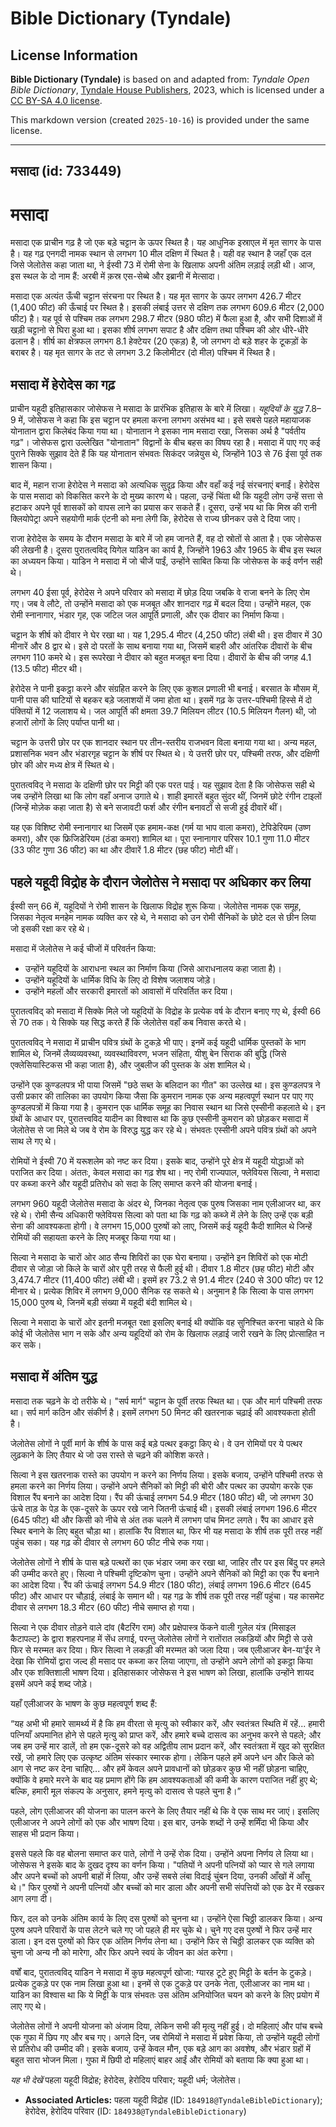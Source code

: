 # Bible Dictionary (Tyndale)

## License Information

**Bible Dictionary (Tyndale)** is based on and adapted from: _Tyndale Open Bible Dictionary_, [Tyndale House Publishers](https://tyndaleopenresources.com/), 2023, which is licensed under a [CC BY-SA 4.0 license](https://creativecommons.org/licenses/by-sa/4.0/legalcode.en).

This markdown version (created `2025-10-16`) is provided under the same license.



--------------------------------

## मसादा (id: 733449)

मसादा
=====

मसादा एक प्राचीन गढ़ है जो एक बड़े चट्टान के ऊपर स्थित है। यह आधुनिक इस्राएल में मृत सागर के पास है। यह गढ़ एनगदी नामक स्थान से लगभग 10 मील दक्षिण में स्थित है। यही वह स्थान है जहाँ एक दल जिसे जेलोतेस कहा जाता था, ने ईस्वी 73 में रोमी सेना के खिलाफ अपनी अंतिम लड़ाई लड़ी थी। आज, इस स्थल के दो नाम हैं: अरबी में क़स्र एस\-सेब्बे और इब्रानी में मेत्सादा।

मसादा एक अत्यंत ऊँची चट्टान संरचना पर स्थित है। यह मृत सागर के ऊपर लगभग 426\.7 मीटर (1,400 फीट) की ऊँचाई पर स्थित है। इसकी लंबाई उत्तर से दक्षिण तक लगभग 609\.6 मीटर (2,000 फीट) है। यह पूर्व से पश्चिम तक लगभग 298\.7 मीटर (980 फीट) में फैला हुआ है, और सभी दिशाओं में खड़ी चट्टानो से घिरा हुआ था। इसका शीर्ष लगभग सपाट है और दक्षिण तथा पश्चिम की ओर धीरे\-धीरे ढलान है। शीर्ष का क्षेत्रफल लगभग 8\.1 हेक्टेयर (20 एकड़) है, जो लगभग दो बड़े शहर के टूकड़ों के बराबर है। यह मृत सागर के तट से लगभग 3\.2 किलोमीटर (दो मील) पश्चिम में स्थित है।

मसादा में हेरोदेस का गढ़
------------------------

प्राचीन यहूदी इतिहासकार जोसेफस ने मसादा के प्रारंभिक इतिहास के बारे में लिखा। *यहूदियों के युद्ध* 7\.8–9 में, जोसेफस ने कहा कि इस चट्टान पर हमला करना लगभग असंभव था। इसे सबसे पहले महायाजक योनातान द्वारा किलेबंद किया गया था। योनातान ने इसका नाम मसादा रखा, जिसका अर्थ है "पर्वतीय गढ़"। जोसेफस द्वारा उल्लेखित "योनातान" विद्वानों के बीच बहस का विषय रहा है। मसादा में पाए गए कई पुराने सिक्के सुझाव देते हैं कि यह योनातान संभवतः सिकंदर जन्नेयुस थे, जिन्होंने 103 से 76 ईसा पूर्व तक शासन किया।

बाद में, महान राजा हेरोदेस ने मसादा को अत्यधिक सुदृढ़ किया और वहाँ कई नई संरचनाएं बनाईं। हेरोदेस के पास मसादा को विकसित करने के दो मुख्य कारण थे। पहला, उन्हें चिंता थी कि यहूदी लोग उन्हें सत्ता से हटाकर अपने पूर्व शासकों को वापस लाने का प्रयास कर सकते हैं। दूसरा, उन्हें भय था कि मिस्र की रानी क्लियोपेट्रा अपने सहयोगी मार्क एंटनी को मना लेगी कि, हेरोदेस से राज्य छीनकर उसे दे दिया जाए।

राजा हेरोदेस के समय के दौरान मसादा के बारे में जो हम जानते हैं, वह दो स्रोतों से आता है। एक जोसेफस की लेखनी है। दूसरा पुरातत्वविद् यिगेल याडिन का कार्य है, जिन्होंने 1963 और 1965 के बीच इस स्थल का अध्ययन किया। याडिन ने मसादा में जो चीजें पाईं, उन्होंने साबित किया कि जोसेफस के कई वर्णन सही थे।

लगभग 40 ईसा पूर्व, हेरोदेस ने अपने परिवार को मसादा में छोड़ दिया जबकि वे राजा बनने के लिए रोम गए। जब वे लौटे, तो उन्होंने मसादा को एक मजबूत और शानदार गढ़ में बदल दिया। उन्होंने महल, एक रोमी स्नानागार, भंडार गृह, एक जटिल जल आपूर्ति प्रणाली, और एक दीवार का निर्माण किया।

चट्टान के शीर्ष को दीवार ने घेर रखा था। यह 1,295\.4 मीटर (4,250 फीट) लंबी थी। इस दीवार में 30 मीनारें और 8 द्वार थे। इसे दो परतों के साथ बनाया गया था, जिसमें बाहरी और आंतरिक दीवारों के बीच लगभग 110 कमरे थे। इस रूपरेखा ने दीवार को बहुत मजबूत बना दिया। दीवारों के बीच की जगह 4\.1 (13\.5 फीट) मीटर थी।

हेरोदेस ने पानी इकट्ठा करने और संग्रहित करने के लिए एक कुशल प्रणाली भी बनाई। बरसात के मौसम में, पानी पास की घाटियों से बहकर बड़े जलाशयों में जमा होता था। इसमें गढ़ के उत्तर\-पश्चिमी हिस्से में दो पंक्तियों में 12 जलाशय थे। जल आपूर्ति की क्षमता 39\.7 मिलियन लीटर (10\.5 मिलियन गैलन) थी, जो हजारों लोगों के लिए पर्याप्त पानी था।

चट्टान के उत्तरी छोर पर एक शानदार स्थान पर तीन\-स्तरीय राजभवन विला बनाया गया था। अन्य महल, प्रशासनिक भवन और भंडारगृह चट्टान के शीर्ष पर स्थित थे। ये उत्तरी छोर पर, पश्चिमी तरफ, और दक्षिणी छोर की ओर मध्य क्षेत्र में स्थित थे।

पुरातत्वविद् ने मसादा के दक्षिणी छोर पर मिट्टी की एक परत पाई। यह सुझाव देता है कि जोसेफस सही थे जब उन्होंने लिखा था कि लोग वहाँ अनाज उगाते थे। शाही इमारतें बहुत सुंदर थीं, जिनमें छोटे रंगीन टाइलों (जिन्हें मोज़ेक कहा जाता है) से बने सजावटी फर्श और रंगीन बनावटों से सजी हुई दीवारें थीं।

यह एक विशिष्ट रोमी स्नानागार था जिसमें एक हमाम\-कक्ष (गर्म या भाप वाला कमरा), टेपिडेरियम (उष्ण कमरा), और एक फ्रिजिडेरियम (ठंडा कमरा) शामिल था। पूरा स्नानागार परिसर 10\.1 गुणा 11\.0 मीटर (33 फीट गुणा 36 फीट) का था और दीवारें 1\.8 मीटर (छह फीट) मोटी थीं।

पहले यहूदी विद्रोह के दौरान जेलोतेस ने मसादा पर अधिकार कर लिया
--------------------------------------------------------------

ईस्वी सन् 66 में, यहूदियों ने रोमी शासन के खिलाफ विद्रोह शुरू किया। जेलोतेस नामक एक समूह, जिसका नेतृत्व मनहेम नामक व्यक्ति कर रहे थे, ने मसादा को उन रोमी सैनिकों के छोटे दल से छीन लिया जो इसकी रक्षा कर रहे थे।

मसादा में जेलोतेस ने कई चीजों में परिवर्तन किया:

* उन्होंने यहूदियों के आराधना स्थल का निर्माण किया (जिसे आराधनालय कहा जाता है)।
* उन्होंने यहूदियों के धार्मिक विधि के लिए दो विशेष जलाशय जोड़े।
* उन्होंने महलों और सरकारी इमारतों को आवासों में परिवर्तित कर दिया।

पुरातत्वविद् को मसादा में सिक्के मिले जो यहूदियों के विद्रोह के प्रत्येक वर्ष के दौरान बनाए गए थे, ईस्वी 66 से 70 तक। ये सिक्के यह सिद्ध करते हैं कि जेलोतेस वहाँ कब निवास करते थे।

पुरातत्वविद् ने मसादा में प्राचीन पवित्र ग्रंथों के टुकड़े भी पाए। इनमें कई यहूदी धार्मिक पुस्तकों के भाग शामिल थे, जिनमें लैव्यव्यवस्था, व्यवस्थाविवरण, भजन संहिता, यीशु बेन सिराक की बुद्धि (जिसे एक्लेसियास्टिकस भी कहा जाता है), और जुबलीज की पुस्तक के अंश शामिल थे।

उन्होंने एक कुण्डलपत्र भी पाया जिसमें "छठे सब्त के बलिदान का गीत" का उल्लेख था। इस कुण्डलपत्र ने उसी प्रकार की तालिका का उपयोग किया जैसा कि कुमरान नामक एक अन्य महत्वपूर्ण स्थान पर पाए गए कुण्डलपत्रों में किया गया है। कुमरान एक धार्मिक समूह का निवास स्थान था जिसे एस्सीनी कहलाते थे। इन ग्रंथों के आधार पर, पुरातत्त्वविद यादीन का विश्वास था कि कुछ एस्सीनी कुमरान को छोड़कर मसादा में जेलोतेस से जा मिले थे जब वे रोम के विरुद्ध युद्ध कर रहे थे। संभवतः एस्सीनी अपने पवित्र ग्रंथों को अपने साथ ले गए थे।

रोमियों ने ईस्वी 70 में यरूशलेम को नष्ट कर दिया। इसके बाद, उन्होंने पूरे क्षेत्र में यहूदी योद्धाओं को पराजित कर दिया। अंततः, केवल मसादा का गढ़ शेष था। नए रोमी राज्यपाल, फ्लेवियस सिल्वा, ने मसादा पर कब्जा करने और यहूदी प्रतिरोध को सदा के लिए समाप्त करने की योजना बनाई।

लगभग 960 यहूदी जेलोतेस मसादा के अंदर थे, जिनका नेतृत्व एक पुरुष जिसका नाम एलीआजर था, कर रहे थे। रोमी सैन्य अधिकारी फ्लेवियस सिल्वा को पता था कि गढ़ को कब्जे में लेने के लिए उन्हें एक बड़ी सेना की आवश्यकता होगी। वे लगभग 15,000 पुरुषों को लाए, जिसमें कई यहूदी कैदी शामिल थे जिन्हें रोमियों की सहायता करने के लिए मजबूर किया गया था।

सिल्वा ने मसादा के चारों ओर आठ सैन्य शिविरों का एक घेरा बनाया। उन्होंने इन शिविरों को एक मोटी दीवार से जोड़ा जो किले के चारों ओर पूरी तरह से फैली हुई थी। दीवार 1\.8 मीटर (छह फीट) मोटी और 3,474\.7 मीटर (11,400 फीट) लंबी थी। इसमें हर 73\.2 से 91\.4 मीटर (240 से 300 फीट) पर 12 मीनार थे। प्रत्येक शिविर में लगभग 9,000 सैनिक रह सकते थे। अनुमान है कि सिल्वा के पास लगभग 15,000 पुरुष थे, जिनमें बड़ी संख्या में यहूदी बंदी शामिल थे।

सिल्वा ने मसादा के चारों ओर इतनी मजबूत रक्षा इसलिए बनाई थी क्योंकि वह सुनिश्चित करना चाहते थे कि कोई भी जेलोतेस भाग न सके और अन्य यहूदियों को रोम के खिलाफ लड़ाई जारी रखने के लिए प्रोत्साहित न कर सके।

मसादा में अंतिम युद्ध
---------------------

मसादा तक चढ़ने के दो तरीके थे। "सर्प मार्ग" चट्टान के पूर्वी तरफ स्थित था। एक और मार्ग पश्चिमी तरफ था। सर्प मार्ग कठिन और संकीर्ण है। इसमें लगभग 50 मिनट की खतरनाक चढ़ाई की आवश्यकता होती है। 
  
जेलोतेस लोगों ने पूर्वी मार्ग के शीर्ष के पास कई बड़े पत्थर इकट्ठा किए थे। वे उन रोमियों पर ये पत्थर लुढ़काने के लिए तैयार थे जो उस रास्ते से चढ़ने की कोशिश करते।

सिल्वा ने इस खतरनाक रास्ते का उपयोग न करने का निर्णय लिया। इसके बजाय, उन्होंने पश्चिमी तरफ से हमला करने का निर्णय लिया। उन्होंने अपने सैनिकों को मिट्टी की बोरी और पत्थर का उपयोग करके एक विशाल रैंप बनाने का आदेश दिया। रैंप की ऊंचाई लगभग 54\.9 मीटर (180 फीट) थी, जो लगभग 30 ऊंचे ताड़ के पेड़ के एक\-दूसरे के ऊपर रखे जाने जितनी ऊंचाई थी। इसकी लंबाई लगभग 196\.6 मीटर (645 फीट) थी और किसी को नीचे से अंत तक चलने में लगभग पांच मिनट लगते। रैंप का आधार इसे स्थिर बनाने के लिए बहुत चौड़ा था। हालांकि रैंप विशाल था, फिर भी यह मसादा के शीर्ष तक पूरी तरह नहीं पहुंच सका। यह गढ़ की दीवार से लगभग 60 फीट नीचे रुक गया।

जेलोतेस लोगों ने शीर्ष के पास बड़े पत्थरों का एक भंडार जमा कर रखा था, जाहिर तौर पर इस बिंदु पर हमले की उम्मीद करते हुए। सिल्वा ने पश्चिमी दृष्टिकोण चुना। उन्होंने अपने सैनिकों को मिट्टी का एक रैंप बनाने का आदेश दिया। रैंप की ऊंचाई लगभग 54\.9 मीटर (180 फीट), लंबाई लगभग 196\.6 मीटर (645 फीट) और आधार पर चौड़ाई, लंबाई के समान थी। यह गढ़ के शीर्ष तक पूरी तरह नहीं पहुंचा। यह कासमेट दीवार से लगभग 18\.3 मीटर (60 फीट) नीचे समाप्त हो गया।

सिल्वा ने एक दीवार तोड़ने वाले दांव (बैटरिंग राम) और प्रक्षेपास्त्र फेंकने वाली गुलेल यंत्र (मिसाइल कैटापल्ट) के द्वारा शहरपनाह में सेंध लगाई, परन्तु जेलोतेस लोगों ने रातोंरात लकड़ियों और मिट्टी से उसे फिर से मरम्मत कर दिया। फिर सिल्वा ने लकड़ी की मरम्मत को जला दिया। जब एलीआजर बेन\-या’ईर ने देखा कि रोमियों द्वारा जल्द ही मसाद पर कब्जा कर लिया जाएगा, तो उन्होंने अपने लोगों को इकट्ठा किया और एक शक्तिशाली भाषण दिया। इतिहासकार जोसेफस ने इस भाषण को लिखा, हालांकि उन्होंने शायद इसमें अपने कई शब्द जोड़े।

यहाँ एलीआजर के भाषण के कुछ महत्वपूर्ण शब्द हैं:

“यह अभी भी हमारे सामर्थ्य में है कि हम वीरता से मृत्यु को स्वीकार करें, और स्वतंत्रत स्थिति में रहें... हमारी पत्नियाँ अपमानित होने से पहले मृत्यु को प्राप्त करें, और हमारे बच्चे दासत्व का अनुभव करने से पहले; और जब हम उन्हें मार डालें, तो हम एक\-दूसरे को वह अद्वितीय लाभ प्रदान करें, और स्वतंत्रता में खुद को सुरक्षित रखें, जो हमारे लिए एक उत्कृष्ट अंतिम संस्कार स्मारक होगा। लेकिन पहले हमें अपने धन और किले को आग से नष्ट कर देना चाहिए... और हमें केवल अपने प्रावधानों को छोड़कर कुछ भी नहीं छोड़ना चाहिए, क्योंकि वे हमारे मरने के बाद यह प्रमाण होंगे कि हम आवश्यकताओं की कमी के कारण पराजित नहीं हुए थे; बल्कि, हमारी मूल संकल्प के अनुसार, हमने मृत्यु को दासत्व से पहले चुना है।”

पहले, लोग एलीआजर की योजना का पालन करने के लिए तैयार नहीं थे कि वे एक साथ मर जाएं। इसलिए एलीआजर ने अपने लोगों को एक और भाषण दिया। इस बार, उनके शब्दों ने उन्हें शर्मिंदा भी किया और साहस भी प्रदान किया।

इससे पहले कि वह बोलना समाप्त कर पाते, लोगों ने उन्हें रोक दिया। उन्होंने अपना निर्णय ले लिया था। जोसेफस ने इसके बाद के दुखद दृश्य का वर्णन किया। "पतियों ने अपनी पत्नियों को प्यार से गले लगाया और अपने बच्चों को अपनी बाहों में लिया, और उन्हें सबसे लंबा विदाई चुंबन दिया, उनकी आँखों में आँसू थे।" फिर पुरुषों ने अपनी पत्नियों और बच्चों को मार डाला और अपनी सभी संपत्तियों को एक ढेर में रखकर आग लगा दी।

फिर, दल को उनके अंतिम कार्य के लिए दस पुरुषों को चुनना था। उन्होंने ऐसा चिठ्ठी डालकर किया। अन्य पुरुष अपने परिवारों के पास लेटने चले गए जो पहले ही मर चुके थे। चुने गए दस पुरुषों ने फिर उन्हें मार डाला। इन दस पुरुषों को फिर एक अंतिम निर्णय लेना था। उन्होंने फिर से चिठ्ठी डालकर एक व्यक्ति को चुना जो अन्य नौ को मारेगा, और फिर अपने स्वयं के जीवन का अंत करेगा।

वर्षों बाद, पुरातत्वविद् याडिन ने मसादा में कुछ महत्वपूर्ण खोजा: ग्यारह टूटे हुए मिट्टी के बर्तन के टुकड़े। प्रत्येक टुकड़े पर एक नाम लिखा हुआ था। इनमें से एक टुकड़े पर उनके नेता, एलीआजर का नाम था। याडिन का विश्वास था कि ये मिट्टी के पात्र संभवतः उस अंतिम अनियोजित चयन को करने के लिए प्रयोग में लाए गए थे।

जेलोतेस लोगों ने अपनी योजना को अंजाम दिया, लेकिन सभी की मृत्यु नहीं हुई। दो महिलाएं और पांच बच्चे एक गुफा में छिप गए और बच गए। अगले दिन, जब रोमियों ने मसादा में प्रवेश किया, तो उन्होंने यहूदी लोगों से प्रतिरोध की उम्मीद की। इसके बजाय, उन्हें केवल मौन, एक बड़े आग का अवशेष, और भंडार ग्रहों में बहुत सारा भोजन मिला। गुफा में छिपी दो महिलाएं बाहर आईं और रोमियों को बताया कि क्या हुआ था।

*यह भी देखें* पहला यहूदी विद्रोह; हेरोदेस, हेरोदिय परिवार; यहूदी धर्म; जेलोतेस।

* **Associated Articles:** पहला यहूदी विद्रोह (ID: `184918@TyndaleBibleDictionary`); हेरोदेस, हेरोदिय परिवार (ID: `184938@TyndaleBibleDictionary`)

